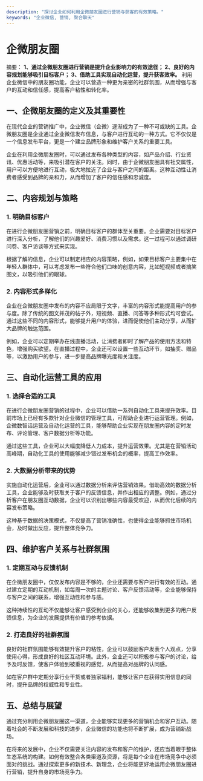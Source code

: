 ```yaml
---
description: "探讨企业如何利用企微朋友圈进行营销与获客的有效策略。"
keywords: "企业微信, 营销, 聚合聊天"
---
```

# 企微朋友圈

摘要： **1、通过企微朋友圈进行营销是提升企业影响力的有效途径； 2、良好的内容规划能够吸引目标客户； 3、借助工具实现自动化运营，提升获客效率。** 利用企业微信中的朋友圈功能，企业可以营造一种更为亲密的社群氛围，从而增强与客户的互动和信任感，提高客户粘性和转化率。

## 一、企微朋友圈的定义及其重要性

在现代企业的营销推广中，企业微信（企微）逐渐成为了一种不可或缺的工具。企微朋友圈是企业通过企业微信发布信息，与客户进行互动的一种方式。它不仅仅是一个信息发布平台，更是一个建立品牌形象和维护客户关系的重要工具。

企业在利用企微朋友圈时，可以通过发布各种类型的内容，如产品介绍、行业资讯、优惠活动等，来吸引潜在客户的关注。同时，由于企微朋友圈具有社交属性，用户可以方便地进行互动，极大地拉近了企业与客户之间的距离。这种互动性让消费者感受到品牌的亲和力，从而增加了客户的信任感和忠诚度。

## 二、内容规划与策略

### 1. 明确目标客户

在进行企微朋友圈营销之前，明确目标客户的群体至关重要。企业需要对目标客户进行深入分析，了解他们的兴趣爱好、消费习惯以及需求。这一过程可以通过调研问卷、客户访谈等方式来实现。

根据了解的信息，企业可以制定相应的内容策略，例如，如果目标客户主要集中在年轻人群体中，可以考虑发布一些符合他们口味的创意内容，比如短视频或者搞笑图文，以吸引他们的眼球。

### 2. 内容形式多样化

企业在企微朋友圈中发布的内容不应局限于文字，丰富的内容形式能提高用户的参与度。除了传统的图文并茂的帖子外，短视频、直播、问答等多种形式均可尝试。通过这些不同的内容形式，能够提升用户的体验，进而促使他们主动分享，从而扩大品牌的触达范围。

例如，企业可以定期举办在线直播活动，让消费者即时了解产品的使用方法和特色，增强购买欲望。在直播过程中，企业还可以设置一些互动环节，如抽奖、赠品等，以激励用户的参与，进一步提高品牌曝光度和关注度。

## 三、自动化运营工具的应用

### 1. 选择合适的工具

在进行企微朋友圈营销的过程中，企业可以借助一系列自动化工具来提升效率。目前市场上已经有多款针对企业微信的管理工具，可帮助企业进行运营管理。例如，企微数智话运营及自动化运营的工具，能够帮助企业实现在朋友圈内容的定时发布、评论管理、客户数据分析等功能。

通过这些工具，企业可以大幅度降低人力成本，提升运营效果。尤其是在营销活动高峰期，自动化工具的使用能够减少错过发布机会的概率，提高工作效率。

### 2. 大数据分析带来的优势

实施自动化运营后，企业可以通过数据分析来评估营销效果。借助高效的数据分析工具，企业能够及时获取关于客户的反馈信息，并作出相应的调整。例如，通过分析客户在朋友圈互动数据，企业可以识别出哪些内容最受欢迎，从而优化后续的内容发布策略。

这种基于数据的决策模式，不仅提高了营销准确性，也使得企业能够抓住市场机会，及时做出反应，提升整体竞争力。

## 四、维护客户关系与社群氛围

### 1. 定期互动与反馈机制

在企微朋友圈中，仅仅发布内容是不够的，企业还需要与客户进行有效的互动。通过建立定期的互动机制，如每周一次的主题讨论、客户反馈活动等，企业能够保持与客户之间的联系，增强互动性和参与感。

这种持续性的互动不仅能够让客户感受到企业的关心，还能够收集到更多的用户反馈信息，为企业的发展提供有价值的参考依据。

### 2. 打造良好的社群氛围

良好的社群氛围能够有效提升客户的粘性，企业可以鼓励客户发表个人观点，分享使用心得，形成良好的社区互动环境。此外，企业还可以积极参与客户的讨论，给予及时反馈，使客户体验到被重视的感觉，从而提高对品牌的认同感。

如在客户群中定期分享行业干货或者独家福利，能够让客户在获得实用信息的同时，提升品牌的权威性和专业性。

## 五、总结与展望

通过充分利用企微朋友圈这一渠道，企业能够实现更多的营销机会和客户互动。随着社会的不断发展和科技的进步，企业微信的功能也将不断扩展，成为营销新战场。

在将来的发展中，企业不仅需要关注内容的发布和客户的维护，还应当着眼于整体生态系统的构建。如何有效整合各类渠道及资源，将是每个企业在市场竞争中必须面对的挑战。通过探索更多的新技术、新理念，企业将能更好地运用企微朋友圈进行营销，提升自身的市场竞争力。
